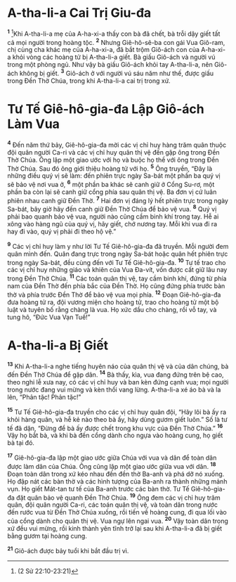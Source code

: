 # A-tha-li-a Cai Trị Giu-đa

<sup><b>1</b></sup> [^1@-5df96094-b96b-49bb-97f6-0b78df0c6c3c]Khi A-tha-li-a mẹ của A-ha-xi-a thấy con bà đã chết, bà trỗi dậy giết tất cả mọi người trong hoàng tộc. <sup><b>2</b></sup> Nhưng Giê-hô-sê-ba con gái Vua Giô-ram, chị cùng cha khác mẹ của A-ha-xi-a, đã bắt trộm Giô-ách con của A-ha-xi-a khỏi vòng các hoàng tử bị A-tha-li-a giết. Bà giấu Giô-ách và người vú trong một phòng ngủ. Như vậy bà giấu Giô-ách khỏi tay A-tha-li-a, nên Giô-ách không bị giết. <sup><b>3</b></sup> Giô-ách ở với người vú sáu năm như thế, được giấu trong Ðền Thờ Chúa, trong khi A-tha-li-a cai trị trong xứ.

# Tư Tế Giê-hô-gia-đa Lập Giô-ách Làm Vua

<sup><b>4</b></sup> Ðến năm thứ bảy, Giê-hô-gia-đa mời các vị chỉ huy hàng trăm quân thuộc đội quân người Ca-ri và các vị chỉ huy quân thị vệ đến gặp ông trong Ðền Thờ Chúa. Ông lập một giao ước với họ và buộc họ thề với ông trong Ðền Thờ Chúa. Sau đó ông giới thiệu hoàng tử với họ. <sup><b>5</b></sup> Ông truyền, “Ðây là những điều quý vị sẽ làm: đến phiên trực ngày Sa-bát một phần ba quý vị sẽ bảo vệ nơi vua ở, <sup><b>6</b></sup> một phần ba khác sẽ canh giữ ở Cổng Su-rơ, một phần ba còn lại sẽ canh giữ cổng phía sau quân thị vệ. Ba đơn vị cứ luân phiên nhau canh giữ Ðền Thờ. <sup><b>7</b></sup> Hai đơn vị đáng lý hết phiên trực trong ngày Sa-bát, bây giờ hãy đến canh giữ Ðền Thờ Chúa để bảo vệ vua. <sup><b>8</b></sup> Quý vị phải bao quanh bảo vệ vua, người nào cũng cầm binh khí trong tay. Hễ ai xông vào hàng ngũ của quý vị, hãy giết, chớ nương tay. Mỗi khi vua đi ra hay đi vào, quý vị phải đi theo hộ vệ.”

<sup><b>9</b></sup> Các vị chỉ huy làm y như lời Tư Tế Giê-hô-gia-đa đã truyền. Mỗi người đem quân mình đến. Quân đang trực trong ngày Sa-bát hoặc quân hết phiên trực trong ngày Sa-bát, đều cùng đến với Tư Tế Giê-hô-gia-đa. <sup><b>10</b></sup> Tư tế trao cho các vị chỉ huy những giáo và khiên của Vua Ða-vít, vốn được cất giữ lâu nay trong Ðền Thờ Chúa. <sup><b>11</b></sup> Các toán quân thị vệ, tay cầm binh khí, đứng từ phía nam của Ðền Thờ đến phía bắc của Ðền Thờ. Họ cũng đứng phía trước bàn thờ và phía trước Ðền Thờ để bảo vệ vua mọi phía. <sup><b>12</b></sup> Ðoạn Giê-hô-gia-đa đưa hoàng tử ra, đội vương miện cho hoàng tử, trao cho hoàng tử một bộ luật và tuyên bố rằng chàng là vua. Họ xức dầu cho chàng, rồi vỗ tay, và tung hô, “Ðức Vua Vạn Tuế!”

# A-tha-li-a Bị Giết

<sup><b>13</b></sup> Khi A-tha-li-a nghe tiếng huyên náo của quân thị vệ và của dân chúng, bà đến Ðền Thờ Chúa để gặp dân. <sup><b>14</b></sup> Bà thấy, kìa, vua đang đứng trên bệ cao, theo nghi lễ xưa nay, có các vị chỉ huy và ban kèn đứng cạnh vua; mọi người trong nước đang vui mừng và kèn thổi vang lừng. A-tha-li-a xé áo bà và la lên, “Phản tặc! Phản tặc!”

<sup><b>15</b></sup> Tư Tế Giê-hô-gia-đa truyền cho các vị chỉ huy quân đội, “Hãy lôi bà ấy ra khỏi hàng quân, và hễ kẻ nào theo bà ấy, hãy dùng gươm giết luôn.” Số là tư tế đã dặn, “Ðừng để bà ấy được chết trong khu vực của Ðền Thờ Chúa.” <sup><b>16</b></sup> Vậy họ bắt bà, và khi bà đến cổng dành cho ngựa vào hoàng cung, họ giết bà tại đó.

<sup><b>17</b></sup> Giê-hô-gia-đa lập một giao ước giữa Chúa với vua và dân để toàn dân được làm dân của Chúa. Ông cũng lập một giao ước giữa vua với dân. <sup><b>18</b></sup> Ðoạn toàn dân trong xứ kéo nhau đến đền thờ Ba-anh và phá dỡ nó xuống. Họ đập nát các bàn thờ và các hình tượng của Ba-anh ra thành những mảnh vụn. Họ giết Mát-tan tư tế của Ba-anh trước các bàn thờ. Tư Tế Giê-hô-gia-đa đặt quân bảo vệ quanh Ðền Thờ Chúa. <sup><b>19</b></sup> Ông đem các vị chỉ huy trăm quân, đội quân người Ca-ri, các toán quân thị vệ, và toàn dân trong nước đến rước vua từ Ðền Thờ Chúa xuống, rồi tiến về hoàng cung, đi qua lối vào của cổng dành cho quân thị vệ. Vua ngự lên ngai vua. <sup><b>20</b></sup> Vậy toàn dân trong xứ đều vui mừng, rồi kinh thành yên tĩnh trở lại sau khi A-tha-li-a đã bị giết bằng gươm tại hoàng cung.

<sup><b>21</b></sup> Giô-ách được bảy tuổi khi bắt đầu trị vì.

[^1@-5df96094-b96b-49bb-97f6-0b78df0c6c3c]: (2 Sử 22:10-23:21)
